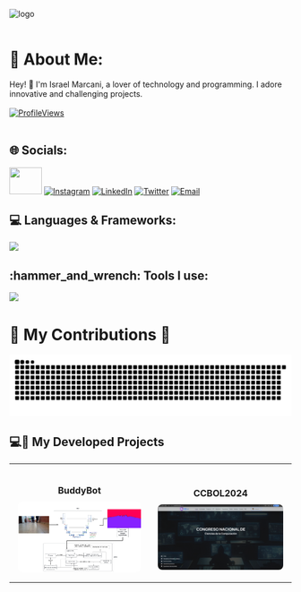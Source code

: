 ![logo](https://user-images.githubusercontent.com/59575502/127335491-fdba1874-e943-4d3c-ab8c-678ffe22f8b8.png)<br><br>

# 💫 About Me:
Hey! 👋 I'm Israel Marcani, a lover of technology and programming. I adore innovative and challenging projects.<br><br>
[![ProfileViews](https://komarev.com/ghpvc/?username=marcanii&color=blue&style=flat)](https://komarev.com/ghpvc/?username=marcanii)
<br><br>

<div align="left">
<h2>🌐 Socials:</h2>
  
[<a href="https://facebook.com/marcanii02"><img src="https://raw.githubusercontent.com/rahuldkjain/github-profile-readme-generator/master/src/images/icons/Social/facebook.svg" height="48" width="58"/></a>](https://facebook.com/abel.marcani.5)
[![Instagram](https://skillicons.dev/icons?i=instagram)](https://instagram.com/marcanii02)
[![LinkedIn](https://skillicons.dev/icons?i=linkedin)](https://linkedin.com/in/marcanii)
[![Twitter](https://skillicons.dev/icons?i=twitter)](https://twitter.com/israel_marcani)
[![Email](https://skillicons.dev/icons?i=gmail)](mailto:israelmarcani10@gmail.com)
</div>

<h2 align="left">💻 Languages & Frameworks:</h2>
<p align="left">
    <img src="https://skillicons.dev/icons?i=py,pytorch,html,css,js,ts,nestjs,nextjs,postgres,mysql,php,laravel,cpp,java" />
</p>

<h2 align="left">:hammer_and_wrench: Tools I use:</h2>
<p align="left">
    <img src="https://skillicons.dev/icons?i=git,github,gitlab,vscode,linux,windows,sublime,stackoverflow" />
</p>

<div align="left">
  <h1>🐍 My Contributions 🐍</h1>
  
  ![Snake animation](https://github.com/marcanii/marcanii/blob/output/github-contribution-grid-snake-dark.svg)
  
</div>


## 💻🚀 My Developed Projects
<div align="left">
  <table cellspacing="0" cellpadding="0" style="border-collapse: collapse;">
    <tr>
      <td align="center" style="padding: 15px; border: none;">
        <h4 style="font-size: 16px; margin-bottom: 10px; font-weight: bold;">BuddyBot</h4>
        <a href="https://github.com/marcanii/Proyecto-SIS330">
          <img src="https://github.com/marcanii/Proyecto-SIS330/blob/main/screenshot01.png" alt="BuddyBot" width="250" style="border-radius: 8px; max-height: 200px; object-fit: cover;">
        </a>
      </td>
      <td align="center" style="padding: 15px; border: none;">
        <h4 style="font-size: 16px; margin-bottom: 10px; font-weight: bold;">CCBOL2024</h4>
        <a href="https://github.com/marcanii/proyecto-ccbol2024">
          <img src="https://github.com/marcanii/proyecto-ccbol2024/blob/main/screenshots/screenshots01.png" alt="CCBOL2024" width="250" style="border-radius: 8px; max-height: 200px; object-fit: cover;">
        </a>
      </td>
    </tr>
  </table>
</div>
